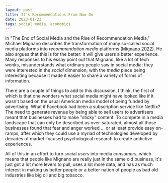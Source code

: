 ```yaml
---
layout: post
title: It's Recommendations From Now On
date: 2023-01-23
tags: social media, economics
---
```


In "The End of Social Media and the Rise of Recommendation Media," Michael Mignano describes the transformation of many so-called social media platforms into _recommendation media_ platforms ([Mignano 2022][]). He also argues that this is for the better: it will give users a better experience. Many responses to his essay point out that Mignano, like a lot of tech wonks, misunderstands what ordinary people saw in social media: they were interested in the _social_ dimension, with the _media_ piece being interesting because it made it easier to share a variety of forms of information.

There are a couple of things to add to this discussion, I think, the first of which is that one wonders what social media might have looked like if it wasn't based on the usual American media model of being funded by advertising. What if Facebook had been a subscription service like Netflix? The need to generate revenue by being able to sell users to advertisers meant that businesses had to make "sticky" content. To compete in a media landscape that can only be described as over-saturated, almost all those businesses found that fear and anger worked ... or at least provide easy on-ramps, after which they could use a myriad of technologies developed by decades of market-focused psychological research to create addictive experiences. 

All of this in an effort to turn social _users_ into media _consumers_, which means that people like Mignano are really just in the same old business, it's just got a lot more levers to pull, uses a lot more data, and has as much interest in making us better people or a better nation of people as bad old industries like big oil and big tobacco.  

[Mignano 2022]: https://mignano.medium.com/the-end-of-social-media-a88ffed21f86